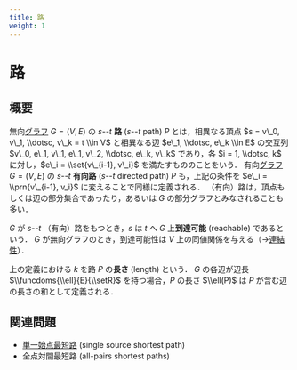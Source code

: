 ```yaml
---
title: 路
weight: 1
---
```


# 路
## 概要
無向[グラフ](..) $G = (V,E)$ の $s$--$t$ **路** ($s$--$t$ path) $P$ とは，相異なる頂点 $s = v\_0, v\_1, \\dotsc, v\_k = t \\in V$ と相異なる辺 $e\_1, \\dotsc, e\_k \\in E$ の交互列 $v\_0, e\_1, v\_1, e\_1, v\_2, \\dotsc, e\_k, v\_k$ であり，各 $i = 1, \\dotsc, k$ に対し，$e\_i = \\set{v\_{i-1}, v\_i}$ を満たすもののことをいう．
有向[グラフ](..) $G = (V,E)$ の $s$--$t$ **有向路** ($s$--$t$ directed path) $P$ も，上記の条件を $e\_i = \\prn{v\_{i-1}, v_i}$ に変えることで同様に定義される．
（有向）路は，頂点もしくは辺の部分集合であったり，あるいは $G$ の部分グラフとみなされることも多い．

$G$ が $s$--$t$ （有向）路をもつとき，$s$ は $t$ へ $G$ 上**到達可能** (reachable) であるという．
$G$ が無向グラフのとき，到達可能性は $V$ 上の同値関係を与える（→[連結性](../connectivity)）．

上の定義における $k$ を路 $P$ の**長さ** (length) という．
$G$ の各辺が辺長 $\\funcdoms{\\ell}{E}{\\setR}$ を持つ場合，$P$ の長さ $\\ell(P)$ は $P$ が含む辺の長さの和として定義される．

## 関連問題
* [単一始点最短路](single-source) (single source shortest path)
* 全点対間最短路 (all-pairs shortest paths)
